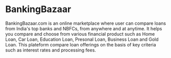 # BankingBazaar
BankingBazaar.com is an online marketplace where user can compare loans from India's top banks and NBFCs, from anywhere and at anytime. It helps you compare and choose from various financial product such as Home Loan, Car Loan, Education Loan, Presonal Loan, Business Loan and Gold Loan. This plateform compare loan offerings on the basis of key criteria such as interest rates and processing fees.
